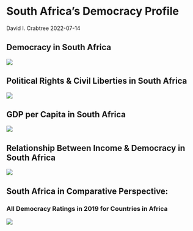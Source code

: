 South Africa’s Democracy Profile
================
David I. Crabtree
2022-07-14

## Democracy in South Africa

![](C:\Users\David\Desktop\PROGRA~1\FILESA~1\CFSS\hw06\reports\SOUTHA~1/figure-gfm/Demscore-1.png)<!-- -->

## Political Rights & Civil Liberties in South Africa

![](C:\Users\David\Desktop\PROGRA~1\FILESA~1\CFSS\hw06\reports\SOUTHA~1/figure-gfm/Political%20Rights%20&%20Civil%20Libs-1.png)<!-- -->

## GDP per Capita in South Africa

![](C:\Users\David\Desktop\PROGRA~1\FILESA~1\CFSS\hw06\reports\SOUTHA~1/figure-gfm/GDP%20per%20Capita-1.png)<!-- -->

## Relationship Between Income & Democracy in South Africa

![](C:\Users\David\Desktop\PROGRA~1\FILESA~1\CFSS\hw06\reports\SOUTHA~1/figure-gfm/Income%20&%20Dem-1.png)<!-- -->

## South Africa in Comparative Perspective:

### All Democracy Ratings in 2019 for Countries in Africa

![](C:\Users\David\Desktop\PROGRA~1\FILESA~1\CFSS\hw06\reports\SOUTHA~1/figure-gfm/Democracy%20in%20Comparative%20Perspective-1.png)<!-- -->
